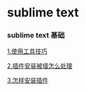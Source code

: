 # sublime text

### sublime text 基础

[1.使用工具技巧](./docs/00skill.md)

[2.插件安装被墙怎么处理](./docs/01plugerror.md)

[3.怎样安装插件](./docs/02installplug.md)
